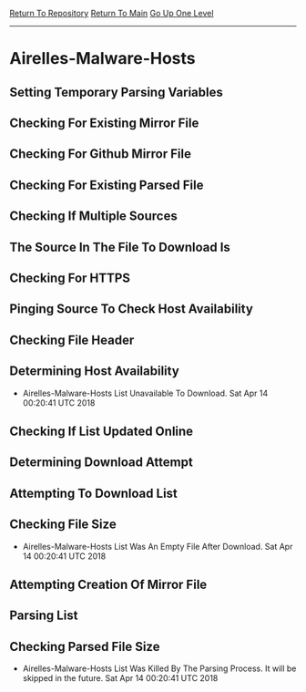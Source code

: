 [Return To Repository](https://github.com/deathbybandaid/piholeparser/)
[Return To Main](https://github.com/deathbybandaid/piholeparser/blob/master/RecentRunLogs/Mainlog.md)
[Go Up One Level](https://github.com/deathbybandaid/piholeparser/blob/master/RecentRunLogs/TopLevelScripts/30-Processing-Blacklists.md)
____________________________________
# Airelles-Malware-Hosts
## Setting Temporary Parsing Variables
## Checking For Existing Mirror File
## Checking For Github Mirror File
## Checking For Existing Parsed File
## Checking If Multiple Sources
## The Source In The File To Download Is
## Checking For HTTPS
## Pinging Source To Check Host Availability
## Checking File Header
## Determining Host Availability
* Airelles-Malware-Hosts List Unavailable To Download. Sat Apr 14 00:20:41 UTC 2018
## Checking If List Updated Online
## Determining Download Attempt
## Attempting To Download List
## Checking File Size
* Airelles-Malware-Hosts List Was An Empty File After Download. Sat Apr 14 00:20:41 UTC 2018
## Attempting Creation Of Mirror File
## Parsing List
## Checking Parsed File Size
* Airelles-Malware-Hosts List Was Killed By The Parsing Process. It will be skipped in the future. Sat Apr 14 00:20:41 UTC 2018
